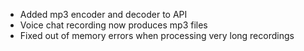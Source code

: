 - Added mp3 encoder and decoder to API
- Voice chat recording now produces mp3 files
- Fixed out of memory errors when processing very long recordings